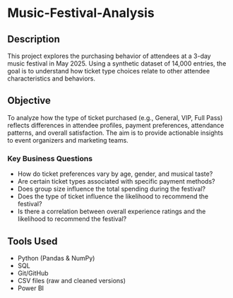 # Music-Festival-Analysis

## Description

This project explores the purchasing behavior of attendees at a 3-day music festival in May 2025. Using a synthetic dataset of 14,000 entries, the goal is to understand how ticket type choices relate to other attendee characteristics and behaviors.

## Objective

To analyze how the type of ticket purchased (e.g., General, VIP, Full Pass) reflects differences in attendee profiles, payment preferences, attendance patterns, and overall satisfaction. The aim is to provide actionable insights to event organizers and marketing teams.

### Key Business Questions

- How do ticket preferences vary by age, gender, and musical taste?
- Are certain ticket types associated with specific payment methods?
- Does group size influence the total spending during the festival?
- Does the type of ticket influence the likelihood to recommend the festival?
- Is there a correlation between overall experience ratings and the likelihood to recommend the festival?

## Tools Used

- Python (Pandas & NumPy)
- SQL
- Git/GitHub
- CSV files (raw and cleaned versions)
- Power BI
